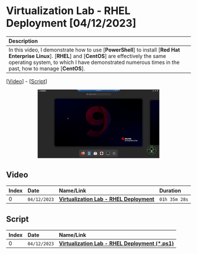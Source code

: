 # Virtualization Lab - RHEL Deployment [04/12/2023]

| Description |
|:------------|
| In this video, I demonstrate how to use [**PowerShell**] to install [**Red Hat Enterprise Linux**]. [**RHEL**] and [**CentOS**] are effectively the same operating system, to which I have demonstrated numerous times in the past, how to manage [**CentOS**]. |

[[Video](#video)] - [[Script](#script)]

<p align="center" width="100%">
    <img width="66%" src="https://github.com/mcc85s/FightingEntropy/blob/main/Video/20230412/thumbnail.jpg">
</p>

## Video

| Index | Date         | Name/Link                                                                | Duration      |
|:------|:-------------|:-------------------------------------------------------------------------|:--------------|
| 0     | `04/12/2023` | **[Virtualization Lab - RHEL Deployment](https://youtu.be/AucVPa_EpQc)** | `01h 35m 28s` |

## Script

| Index | Date         | Name/Link                                                                                                                                                                           |
|:------|:-------------|:------------------------------------------------------------------------------------------------------------------------------------------------------------------------------------|
| 0     | `04/12/2023` | **[Virtualization Lab - RHEL Deployment (*.ps1)](https://github.com/mcc85s/FightingEntropy/blob/main/Video/20230412/2023_0412-(Virtualization%20Lab%20-%20RHEL%20Deployment).ps1)** |
